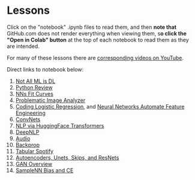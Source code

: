 # Lessons

Click on the "notebook" .ipynb files to read them, and then **note that**  GitHub.com does not render everything when viewing them, s**o click the "Open in Colab" button** at the top of each notebook to read them as they are intended.

For many of these lessons there are [corresponding videos on YouTube](https://www.youtube.com/playlist?list=PLobhwAFRfHjDLcvyy2nB75CzeDa7gLQ09).


Direct links to notebook below:

1. [Not All ML is DL](https://colab.research.google.com/github/drscotthawley/DLAIE/blob/main/Lessons/01_NotAllMLisDL.ipynb)  
1. [Python Review](https://colab.research.google.com/github/drscotthawley/DLAIE/blob/main/Lessons/02_PythonReview.ipynb)  
1. [NNs Fit Curves](https://colab.research.google.com/github/drscotthawley/DLAIE/blob/main/Lessons/03_NNsFitCurves.ipynb)  
1. [Problematic Image Analyzer](https://colab.research.google.com/github/drscotthawley/DLAIE/blob/main/Lessons/04_ProblematicImageAnalyzer.ipynb)
1. [Coding Logistic Regression](https://colab.research.google.com/github/drscotthawley/DLAIE/blob/main/Lessons/05_Coding_Logistic_Regression.ipynb), and [Neural Networks Automate Feature Engineering](https://colab.research.google.com/drive/1fQ_zZaT8Iasi5j03jtG1NQN7nswSW_70?usp=sharing)
1. [ConvNets](https://colab.research.google.com/github/drscotthawley/DLAIE/blob/main/Lessons/06_ConvNets.ipynb)
1. [NLP via HuggingFace Transformers](https://colab.research.google.com/github/drscotthawley/DLAIE/blob/main/Lessons/07_NLP_via_HuggingFace_Transformers.ipynb)
1. [DeepNLP](https://colab.research.google.com/github/drscotthawley/DLAIE/blob/main/Lessons/08_DeeperNLP.ipynb)
1. [Audio](https://colab.research.google.com/github/drscotthawley/DLAIE/blob/main/Lessons/09_Audio.ipynb)
1. [Backprop](https://colab.research.google.com/github/drscotthawley/DLAIE/blob/main/Lessons/10_Backpropagation.ipynb)
1. [Tabular Spotify](https://colab.research.google.com/github/drscotthawley/DLAIE/blob/main/Lessons/11_Tabular_Spotify.ipynb)
1. [Autoencoders, Unets, Skips, and ResNets](https://colab.research.google.com/github/drscotthawley/DLAIE/blob/main/Lessons/12_Autoencoders_UNets_Skips_ResNets.ipynb)
1. [GAN Overview](https://colab.research.google.com/github/drscotthawley/DLAIE/blob/main/Lessons/13_GAN_Overview.ipynb)
1. [SampleNN Bias and CE](https://colab.research.google.com/github/drscotthawley/DLAIE/blob/main/Lessons/XX_SampleNN_2_Bias_and_CE.ipynb)

